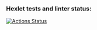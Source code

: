 ### Hexlet tests and linter status:
[![Actions Status](https://github.com/MarinArinHolzy/qa-engineer-project-84/actions/workflows/hexlet-check.yml/badge.svg)](https://github.com/MarinArinHolzy/qa-engineer-project-84/actions)